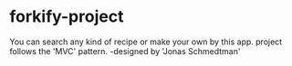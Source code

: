 # forkify-project

You can search any kind of recipe or make your own by this app.
project follows the 'MVC' pattern.
-designed by 'Jonas Schmedtman'
